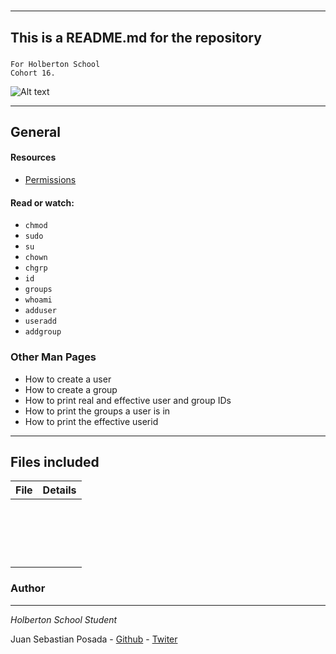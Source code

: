 # 
***
## This is a README.md for the repository
### 
```
For Holberton School
Cohort 16.
```
![Alt text](https://linuxcommand.org/images/file_permissions.png)

***
## General

#### Resources
* [Permissions](http://linuxcommand.org/lc3_lts0090.php)
#### Read or watch:
* `chmod`
* `sudo`
* `su`
* `chown`
* `chgrp`
* `id`
* `groups`
* `whoami`
* `adduser`
* `useradd`
* `addgroup`

### Other Man Pages
* How to create a user
* How to create a group
* How to print real and effective user and group IDs
* How to print the groups a user is in
* How to print the effective userid
***
## Files included

| File                 | Details                                    |
|--------------------- | ------------------------------------------ |
| []() |	       |
| []() |	       |
| []() |	       |
| []() |	       |
| []() |	       |
| []() |	       |
| []() |	       |
| []() |	       |
| []() |	       |
| []() |	       |
| []() |	       |
| []() |	       |
| []() |	       |
| []() |	       |
| []() |	       |
| []() |	       |
| []() |	       |
| []() |	       |


### Author
***
*Holberton School Student*

Juan Sebastian Posada  - [Github](https://github.com/Juansepo13) - [Twiter](https://twitter.com/@JuanSeb35904130)